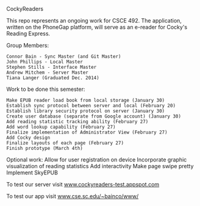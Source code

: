 CockyReaders

This repo represents an ongoing work for CSCE 492. The application, written on the PhoneGap platform, will serve as an e-reader for Cocky's Reading Express.

Group Members:

    Connor Bain - Sync Master (and Git Master)
    John Phillips - Local Master
    Stephen Stills - Interface Master
    Andrew Mitchem - Server Master
    Tiana Langer (Graduated Dec. 2014)

Work to be done this semester:

    Make EPUB reader load book from local storage (January 30)
    Establish sync protocol between server and local (February 20)
    Establish library security protocol on server (January 30)
    Create user database (separate from Google account) (January 30)
    Add reading statistic tracking ability (February 27)
    Add word lookup capability (February 27)
    Finalize implementation of Administrator View (February 27)
    Add Cocky design 
    Finalize layouts of each page (February 27)
    Finish prototype (March 4th)

Optional work:
   Allow for user registration on device
   Incorporate graphic visualization of reading statistics 
   Add interactivity
   Make page swipe pretty
   Implement SkyEPUB  
   	
To test our server visit www.cockyreaders-test.appspot.com

To test our app visit www.cse.sc.edu/~bainco/www/

